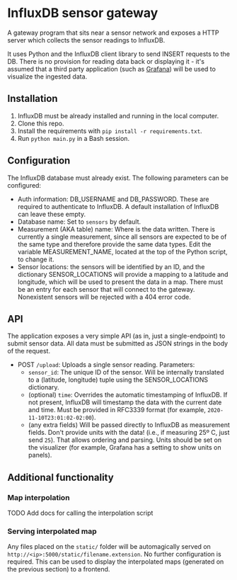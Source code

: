 # InfluxDB sensor gateway

A gateway program that sits near a sensor network and exposes a HTTP server which collects the sensor readings to InfluxDB.

It uses Python and the InfluxDB client library to send INSERT requests to the DB. There is no provision for reading data back or displaying it - it's assumed that a third party application (such as [Grafana](https://grafana.com/oss/grafana/)) will be used to visualize the ingested data.

## Installation

1. InfluxDB must be already installed and running in the local computer.
1. Clone this repo.
1. Install the requirements with `pip install -r requirements.txt`.
1. Run `python main.py` in a Bash session.

## Configuration

The InfluxDB database must already exist. The following parameters can be configured:
* Auth information: DB_USERNAME and DB_PASSWORD. These are required to authenticate to InfluxDB. A default installation of InfluxDB can leave these empty.
* Database name: Set to `sensors` by default.
* Measurement (AKA table) name: Where is the data written. There is currently a single measurement, since all sensors are expected to be of the same type and therefore provide the same data types. Edit the variable MEASUREMENT_NAME, located at the top of the Python script, to change it.
* Sensor locations: the sensors will be identified by an ID, and the dictionary SENSOR_LOCATIONS will provide a mapping to a latitude and longitude, which will be used to present the data in a map. There must be an entry for each sensor that will connect to the gateway. Nonexistent sensors will be rejected with a 404 error code.

## API

The application exposes a very simple API (as in, just a single-endpoint) to submit sensor data. All data must be submitted as JSON strings in the body of the request.

* POST `/upload`: Uploads a single sensor reading. Parameters:
    * `sensor_id`: The unique ID of the sensor. Will be internally translated to a (latitude, longitude) tuple using the SENSOR_LOCATIONS dictionary.
    * (optional) `time`: Overrides the automatic timestamping of InfluxDB. If not present, InfluxDB will timestamp the data with the current date and time. Must be provided in RFC3339 format (for example, `2020-11-10T23:01:02-02:00`). 
    * (any extra fields) Will be passed directly to InfluxDB as measurement fields. Don't provide units with the data! (i.e., if measuring 25º C, just send `25`). That allows ordering and parsing. Units should be set on the visualizer (for example, Grafana has a setting to show units on panels).

## Additional functionality

### Map interpolation
TODO Add docs for calling the interpolation script

### Serving interpolated map

Any files placed on the `static/` folder will be automagically served on `http://<ip>:5000/static/filename.extension`. No further configuration is required. This can be used to display the interpolated maps (generated on the previous section) to a frontend.